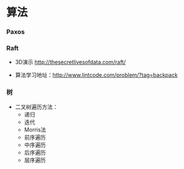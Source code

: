 # 算法





### Paxos

### Raft

* 3D演示 http://thesecretlivesofdata.com/raft/


* 算法学习地址：http://www.lintcode.com/problem/?tag=backpack





### 树

- 二叉树遍历方法：
  - 递归
  - 迭代
  - Morris法
  - 前序遍历
  - 中序遍历
  - 后序遍历
  - 层序遍历